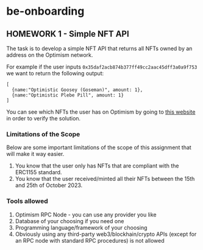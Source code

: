 # be-onboarding

## HOMEWORK 1 - Simple NFT API

The task is to develop a simple NFT API that returns all NFTs owned by an address on the Optimism network.

For example if the user inputs `0x35daf2acb874b377ff49cc2aac45dff3a0a9f753` we want to return the following output:

```
[
  {name:"Optimistic Goosey (Goseman)", amount: 1},
  {name:"Optimistic Plebe Pill", amount: 1}
]
```

You can see which NFTs the user has on Optimism by going to [this website](https://zora.co/0x35daf2acb874b377ff49cc2aac45dff3a0a9f753?enjoy=collected) in order to verify the solution.


### Limitations of the Scope

Below are some important limitations of the scope of this assignment that will make it way easier.

1. You know that the user only has NFTs that are compliant with the ERC1155 standard.
2. You know that the user received/minted all their NFTs between the 15th and 25th of October 2023.

### Tools allowed

1. Optimism RPC Node - you can use any provider you like
2. Database of your choosing if you need one
3. Programming language/framework of your choosing
4. Obviously using any third-party web3/blockhain/crypto APIs (except for an RPC node with standard RPC procedures) is not allowed
